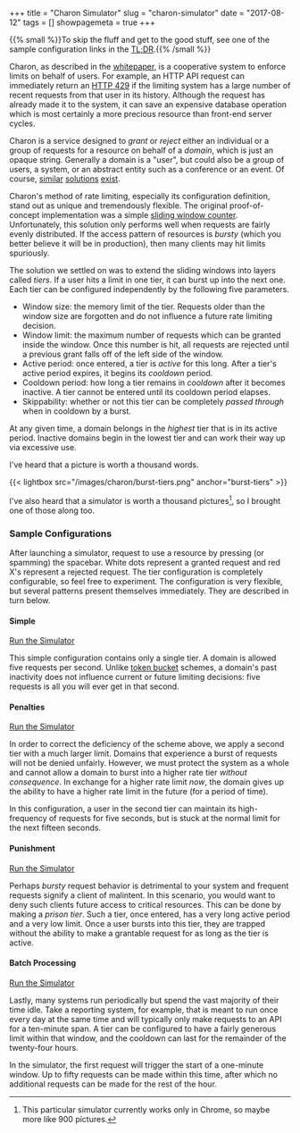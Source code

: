 +++
title = "Charon Simulator"
slug = "charon-simulator"
date = "2017-08-12"
tags = []
showpagemeta = true
+++

{{% small %}}To skip the fluff and get to the good stuff, see one of the sample configuration links in the [TL;DR](#sample-configurations).{{% /small %}}

Charon, as described in the [whitepaper](/papers#charon), is a cooperative system to enforce limits on behalf of users. For example, an HTTP API request can immediately return an [HTTP 429](https://httpstatuses.com/429) if the limiting system has a large number of recent requests from that user in its history. Although the request has already made it to the system, it can save an expensive database operation which is most certainly a more precious resource than front-end server cycles.

Charon is a service designed to *grant* or *reject* either an individual or a group of requests for a resource on behalf of a *domain*, which is just an opaque string. Generally a domain is a "user", but could also be a group of users, a system, or an abstract entity such as a conference or an event. Of course, [similar](https://github.com/lyft/ratelimit) [solutions](https://github.com/youtube/doorman) [exist](https://redis.io/commands/incr).

Charon's method of rate limiting, especially its configuration definition, stand out as unique and tremendously flexible. The original proof-of-concept implementation was a simple [sliding window counter](https://engineering.classdojo.com/blog/2015/02/06/rolling-rate-limiter/). Unfortunately, this solution only performs well when requests are fairly evenly distributed. If the access pattern of resources is *bursty* (which you better believe it will be in production), then many clients may hit limits spuriously.

The solution we settled on was to extend the sliding windows into layers called *tiers*. If a user hits a limit in one tier, it can burst up into the next one. Each tier can be configured independently by the following five parameters.

- Window size: the memory limit of the tier. Requests older than the window size are forgotten and do not influence a future rate limiting decision.
- Window limit: the maximum number of requests which can be granted inside the window. Once this number is hit, all requests are rejected until a previous grant falls off of the left side of the window.
- Active period: once entered, a tier is *active* for this long. After a tier's active period expires, it begins its *cooldown* period.
- Cooldown period: how long a tier remains in *cooldown* after it becomes inactive. A tier cannot be entered until its cooldown period elapses.
- Skippability: whether or not this tier can be completely *passed through* when in cooldown by a burst.

At any given time, a domain belongs in the *highest* tier that is in its active period. Inactive domains begin in the lowest tier and can work their way up via excessive use.

I've heard that a picture is worth a thousand words.

{{< lightbox src="/images/charon/burst-tiers.png" anchor="burst-tiers" >}}

I've also heard that a simulator is worth a thousand pictures[^1], so I brought one of those along too.

[^1]: This particular simulator currently works only in Chrome, so maybe more like 900 pictures.

### Sample Configurations

After launching a simulator, request to use a resource by pressing (or spamming) the spacebar. White dots represent a granted request and red X's represent a rejected request. The tier configuration is completely configurable, so feel free to experiment. The configuration is very flexible, but several patterns present themselves immediately. They are described in turn below.

#### Simple

<a href="javascript:void(0);" target="popup" onclick="window.open('/charon-simulator.html?tiers=5,1,30,0', 'Tier Configuration - Penalties', 'width=900,height=500')">Run the Simulator</a>

This simple configuration contains only a single tier. A domain is allowed five requests per second. Unlike [token bucket](https://en.wikipedia.org/wiki/Leaky_bucket) schemes, a domain's past inactivity does not influence current or future limiting decisions: five requests is all you will ever get in that second.

#### Penalties

<a href="javascript:void(0);" target="popup" onclick="window.open('/charon-simulator.html?tiers=5,1,1,0,50,5,5,15', 'Tier Configuration - Penalties', 'width=900,height=500')">Run the Simulator</a>

In order to correct the deficiency of the scheme above, we apply a second tier with a much larger limit. Domains that experience a burst of requests will not be denied unfairly. However, we must protect the system as a whole and cannot allow a domain to burst into a higher rate tier *without consequence*. In exchange for a higher rate limit *now*, the domain gives up the ability to have a higher rate limit in the future (for a period of time).

In this configuration, a user in the second tier can maintain its high-frequency of requests for five seconds, but is stuck at the normal limit for the next fifteen seconds.

#### Punishment

<a href="javascript:void(0);" target="popup" onclick="window.open('/charon-simulator.html?tiers=5,1,1,0,1,15,15,0', 'Tier Configuration - Punishment', 'width=900,height=500')">Run the Simulator</a>

Perhaps *bursty* request behavior is detrimental to your system and frequent requests signify a client of malintent. In this scenario, you would want to deny such clients future access to critical resources. This can be done by making a *prison tier*. Such a tier, once entered, has a very long active period and a very low limit. Once a user bursts into this tier, they are trapped without the ability to make a grantable request for as long as the tier is active.

#### Batch Processing

<a href="javascript:void(0);" target="popup" onclick="window.open('/charon-simulator.html?tiers=50,60,60,3540', 'Tier Configuration - Batch Processing', 'width=900,height=500')">Run the Simulator</a>

Lastly, many systems run periodically but spend the vast majority of their time idle. Take a reporting system, for example, that is meant to run once every day at the same time and will typically only make requests to an API for a ten-minute span. A tier can be configured to have a fairly generous limit within that window, and the cooldown can last for the remainder of the twenty-four hours.

In the simulator, the first request will trigger the start of a one-minute window. Up to fifty requests can be made within this time, after which no additional requests can be made for the rest of the hour.